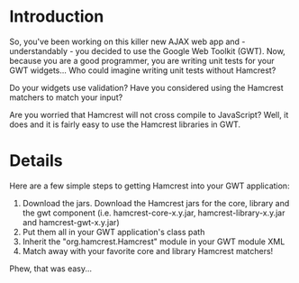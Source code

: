 # Introduction #

So, you've been working on this killer new AJAX web app and - understandably - you decided to use the Google Web Toolkit (GWT). Now, because you are a good programmer, you are writing unit tests for your GWT widgets... Who could imagine writing unit tests without Hamcrest?

Do your widgets use validation? Have you considered using the Hamcrest matchers to match your input?

Are you worried that Hamcrest will not cross compile to JavaScript? Well, it does and it is fairly easy to use the Hamcrest libraries in GWT.

# Details #

Here are a few simple steps to getting Hamcrest into your GWT application:
  1. Download the jars. Download the Hamcrest jars for the core, library and the gwt component (i.e. hamcrest-core-x.y.jar, hamcrest-library-x.y.jar and hamcrest-gwt-x.y.jar)
  1. Put them all in your GWT application's class path
  1. Inherit the "org.hamcrest.Hamcrest" module in your GWT module XML
  1. Match away with your favorite core and library Hamcrest matchers!

Phew, that was easy...